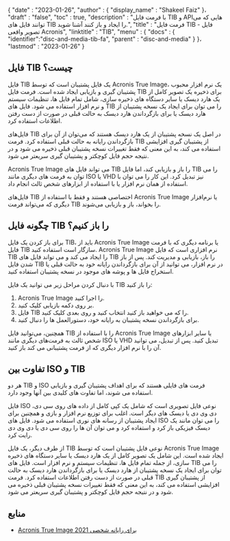 {
  "date" : "2023-01-26",
  "author" : {
    "display_name" : "Shakeel Faiz"
}،
  "draft" : "false",
  "toc" : true,
  "description" : "با فرمت فایل TIB و APIهایی که می توانند فایل های TIB را ایجاد و باز کنند آشنا شوید.",
  "title" : "فرمت فایل TIB - فایل تصویر واقعی Acronis",
  "linktitle" : "TIB",
  "menu" : {
    "docs" : {
      "identifier":"disc-and-media-tib-fa",
      "parent" : "disc-and-media"
}
}،
  "lastmod" : "2023-01-26"
}

## فایل TIB چیست؟

فایل TIB یک فایل پشتیبان است که توسط Acronis True Image، یک نرم افزار محبوب پشتیبان گیری و بازیابی ایجاد شده است. فرمت فایل TIB برای ذخیره یک تصویر کامل از یک هارد دیسک یا سایر دستگاه های ذخیره سازی، شامل تمام فایل ها، تنظیمات سیستم و نرم افزار استفاده می شود. فایل های TIB را می توان برای ایجاد یک نسخه پشتیبان از هارد دیسک یا برای بازگرداندن هارد دیسک به حالت قبلی در صورت از دست رفتن اطلاعات استفاده کرد.

فایل‌های TIB در اصل یک نسخه پشتیبان از یک هارد دیسک هستند که می‌توان از آن برای بازگرداندن رایانه به حالت قبلی استفاده کرد. فرمت TIB از پشتیبان گیری افزایشی استفاده می کند، به این معنی که فقط تغییرات نسخه پشتیبان قبلی ذخیره می شود و در نتیجه حجم فایل کوچکتر و پشتیبان گیری سریعتر می شود.

Acronis True Image می تواند فایل های TIB را باز و بازیابی کند، اما فایل TIB را می توان به فرمت های دیگری مانند ISO یا VHD نیز تبدیل کرد. این کار را می توان با استفاده از همان نرم افزار یا با استفاده از ابزارهای شخص ثالث انجام داد.

فایل‌های TIB اختصاصی هستند و فقط با استفاده از Acronis True Image یا نرم‌افزار دیگری که می‌تواند فرمت TIB را بخواند، باز و بازیابی می‌شوند.

## چگونه فایل TIB را باز کنیم؟

برای باز کردن یک فایل TIB، باید از Acronis True Image یا برنامه دیگری که با فرمت فایل TIB سازگار است استفاده کنید. Acronis True Image نرم افزاری است که فایل TIB را ایجاد می کند و می تواند فایل های TIB را باز، بازیابی و مدیریت کند. پس از باز شدن فایل TIB در نرم افزار، می توانید از آن برای بازگرداندن رایانه خود به حالت قبلی یا استخراج فایل ها و پوشه های موجود در نسخه پشتیبان استفاده کنید.

با دنبال کردن مراحل زیر می توانید یک فایل TIB را باز کنید:

1. Acronis True Image را اجرا کنید.
2. بر روی دکمه بازیابی کلیک کنید.
3. فایل TIB را که می خواهید باز کنید انتخاب کنید و روی بعدی کلیک کنید.
4. برای بازگرداندن نسخه پشتیبان به رایانه خود، دستورالعمل ها را دنبال کنید.

همچنین، می‌توانید فایل TIB را با استفاده از Acronis True Image یا سایر ابزارهای شخص ثالث به فرمت‌های دیگری مانند ISO یا VHD تبدیل کنید. پس از تبدیل، می توانید آن را با نرم افزار دیگری که از فرمت پشتیبانی می کند باز کنید.

## تفاوت بین ISO و TIB

هر دو TIB و ISO فرمت های فایلی هستند که برای اهداف پشتیبان گیری و بازیابی استفاده می شوند، اما تفاوت های کلیدی بین آنها وجود دارد.

فایل ISO نوعی فایل تصویری است که شامل یک کپی کامل از داده های روی سی دی، دی وی دی یا دیسک های دیگر است. اغلب برای توزیع نرم افزار و بازی و همچنین برای ایجاد پشتیبان از رسانه های نوری استفاده می شود. فایل های ISO را می توان مانند یک دیسک فیزیکی باز کرد و استفاده کرد و می توان آن ها را روی سی دی یا دی وی دی رایت کرد.

از طرف دیگر، یک فایل TIB نوعی فایل پشتیبان است که توسط Acronis True Image ایجاد شده است. این شامل یک تصویر کامل از یک هارد دیسک یا سایر دستگاه های ذخیره سازی، از جمله تمام فایل ها، تنظیمات سیستم و نرم افزار است. فایل های TIB را می توان برای ایجاد یک نسخه پشتیبان از هارد دیسک یا برای بازگرداندن هارد دیسک به حالت قبلی در صورت از دست رفتن اطلاعات استفاده کرد. فرمت TIB از پشتیبان گیری افزایشی استفاده می کند، به این معنی که فقط تغییرات نسخه پشتیبان قبلی ذخیره می شود و در نتیجه حجم فایل کوچکتر و پشتیبان گیری سریعتر می شود.

## منابع
* [Acronis True Image 2021 برای رایانه شخصی](https://www.acronis.com/en-us/support/trueimage/2021/)


